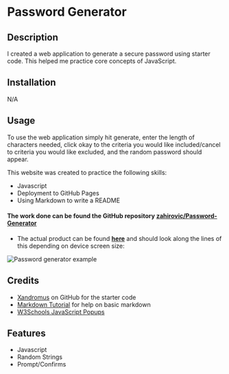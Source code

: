 # Password Generator

## Description

I created a web application to generate a secure password using starter code. This helped me practice core concepts of JavaScript.  

## Installation

N/A

## Usage 

To use the web application simply hit generate, enter the length of characters needed, click okay to the criteria you would like included/cancel to criteria you would like excluded, and the random password should appear.

This website was created to practice the following skills:
- Javascript
- Deployment to GitHub Pages
- Using Markdown to write a README

#### The work done can be found the GitHub repository [zahirovic/Password-Generator](https://github.com/zahirovic/Password-Generator)
- The actual product can be found **[here](https://zahirovic.github.io/Password-Generator/)** and should look along the lines of this depending on device screen size:


![Password generator example](assets/images/password-generator-screenshot.png)



## Credits
- [Xandromus](https://github.com/coding-boot-camp/friendly-parakeet) on GitHub for the starter code 
- [Markdown Tutorial](https://www.markdowntutorial.com/) for help on basic markdown 
- [W3Schools JavaScript Popups](https://www.w3schools.com/js/js_popup.asp)

## Features
- Javascript
- Random Strings
- Prompt/Confirms 

